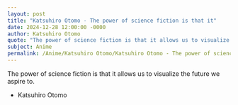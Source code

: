 ```yaml
---
layout: post
title: "Katsuhiro Otomo - The power of science fiction is that it"
date: 2024-12-28 12:00:00 -0000
author: Katsuhiro Otomo
quote: "The power of science fiction is that it allows us to visualize the future we aspire to."
subject: Anime
permalink: /Anime/Katsuhiro Otomo/Katsuhiro Otomo - The power of science fiction is that it
---
```


The power of science fiction is that it allows us to visualize the future we aspire to.

- Katsuhiro Otomo
